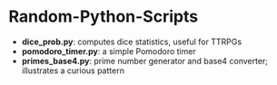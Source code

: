 # Random-Python-Scripts
- **dice_prob.py**: computes dice statistics, useful for TTRPGs
- **pomodoro_timer.py**: a simple Pomodoro timer
- **primes_base4.py**: prime number generator and base4 converter; illustrates a curious pattern 
